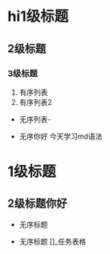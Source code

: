 # hi1级标题
## 2级标题
### 3级标题
1. 有序列表
2. 有序列表2
- 无序列表-
* 无序你好 今天学习md语法
# 1级标题
## 2级标题你好
- 无序标题
* 无序标题
[]_任务表格

